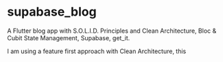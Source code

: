 # supabase_blog

A Flutter blog app with S.O.L.I.D. Principles and Clean Architecture, Bloc & Cubit State Management, Supabase, get_it.

I am using a feature first approach with Clean Architecture, this 
